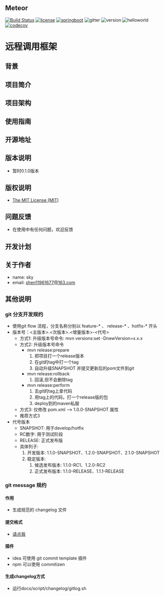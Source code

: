 ## Meteor

[![Build Status](https://travis-ci.org/xk11961677/framework.svg?branch=master)](https://travis-ci.org/xk11961677/framework)
[![license](https://img.shields.io/badge/license-mit-ff69b4.svg)](https://mit-license.org/license.html)
[![springboot](https://img.shields.io/badge/springboot-2.1.4.RELEASE-orange.svg)](https://spring.io/projects/spring-boot)
![gitter](https://img.shields.io/gitter/room/sky-docs/community)
![version](https://img.shields.io/badge/version-0.1.0-blueviolet.svg)
![helloworld](https://img.shields.io/badge/hello-world-blue)
[![codecov](https://codecov.io/gh/xk11961677/framework/branch/master/graph/badge.svg)](https://codecov.io/gh/xk11961677/framework)

远程调用框架
===


背景
---


项目简介
---


项目架构
---


使用指南
---

开源地址
---

版本说明
---
* 暂时0.1.0版本

版权说明
---
* [The MIT License (MIT)](LICENSE)



问题反馈
---
* 在使用中有任何问题，欢迎反馈

开发计划
---

关于作者
---
* name:  sky 
* email: shen11961677@163.com

## 其他说明

### git 分支开发规约
- 使用git flow 流程，分支名称分别以 feature-* 、 release-* 、hotfix-* 开头
- 版本号：<主版本>.<次版本>.<增量版本>-<代号>
   -  方式1: 升级版本号命令: mvn versions:set -DnewVersion=x.x.x
   -  方式2: 升级版本号命令
        -  mvn release:prepare  
            1. 把项目打一个release版本
            2. 在git的tag中打一个tag
            3. 自动升级SNAPSHOT 并提交更新后的pom文件到git
        -  mvn release:rollback
            1. 回滚,但不会删除tag
        -  mvn release:perform  
            1. 去git的tag上拿代码
            2. 用tag上的代码，打一个release版的包 
            3. deploy到的maven私服
   -  方式3: 仅修改 pom.xml --> <revision>1.0.0-SNAPSHOT</revision> 属性
   -  推荐方式3
- 代号版本
    - SNAPSHOT: 用于develop/hotfix
    - RC数字: 用于测试阶段
    - RELEASE: 正式发布版
    - 具体列子:
        1. 开发版本: 1.1.0-SNAPSHOT、1.2.0-SNAPSHOT、2.1.0-SNAPSHOT
        2. 稳定版本:
            1. 候选发布版本: 1.1.0-RC1、1.2.0-RC2
            2. 正式发布版本: 1.1.0-RELEASE、1.1.1-RELEASE

### git message 规约
#### 作用
* 生成规范的 changelog 文件
#### 提交格式
* [请点我](docs/script/changelog/commit.md)
#### 插件
* idea 可使用 git commit template 插件
* npm 可以使用 commitizen

#### 生成changelog方式
* 运行docs/script/changelog/gitlog.sh

